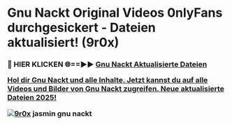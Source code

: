 # Gnu Nackt Original Videos 0nlyFans durchgesickert - Dateien aktualisiert! (9r0x)

<h3>🔴 HIER KLICKEN 🌐==►► <a href="https://tinyurl.com/h6vf6nb8" rel="nofollow">Gnu Nackt Aktualisierte Dateien

Hol dir Gnu Nackt und alle Inhalte. Jetzt kannst du auf alle Videos und Bilder von Gnu Nackt zugreifen. Neue aktualisierte Dateien 2025!

[![9r0x](https://i.imgur.com/sD4kR3V.gif)](https://tinyurl.com/h6vf6nb8)
jasmin gnu nackt